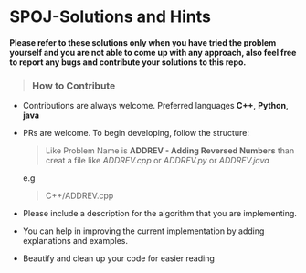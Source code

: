 # SPOJ-Solutions and Hints
#### Please refer to these solutions only when you have tried the problem yourself and you are not able to come up with any approach, also feel free to report any bugs and contribute your solutions to this repo.
> ### **How to Contribute**
 * Contributions are always welcome. Preferred languages **C++**, **Python**, **java**
 * PRs are welcome. To begin developing, follow the structure:

   > Like Problem Name is **ADDREV - Adding Reversed Numbers** than creat a file like *ADDREV.cpp* or *ADDREV.py* or *ADDREV.java* 

   e.g
   > C++/ADDREV.cpp
 * Please include a description for the algorithm that you are implementing.
 * You can help in improving the current implementation by adding explanations and examples.
 * Beautify and clean up your code for easier reading
